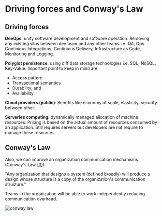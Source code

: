# Driving forces and Conway's Law

## Driving forces

**DevOps**: unify software development and software operation.
Removing any existing silos between dev team and any other teams
i.e. QA, Ops. Continious Integrations, Continious Delivery,
Infrastructure as Code, Monitoring and Logging.

**Polyglot persistence**: using diff data storage technologies
i.e. SQL, NoSQL, Key-Value. Important point to keep in mind are:

- Access pattern
- Transactional semantics
- Durability, and
- Availability

**Cloud providers (public)**: Benefits like economy of scale, elasticity, security between other.

**Serverles computing**: dynamically managed allocation of machine resources.
Pricing is based on the actual amount of resources consumed by an application.
Still requires servers but developers are not require to manage these resources.

## Conway's Law

Also, we can improve an organization communication mechanisms (Conway's Law [(3)](https://medium.com/@Alibaba_Cloud/conways-law-a-theoretical-basis-for-the-microservice-architecture-c666f7fcc66a)):

"Any organization that designs a system (defined broadly)
will produce a design whose structure is a copy of the organization's communication structure."

Teams in the organization will be able to work independently reducing communication overhead.

![conway law](../../assets/images/section-1-image-2.jpg)